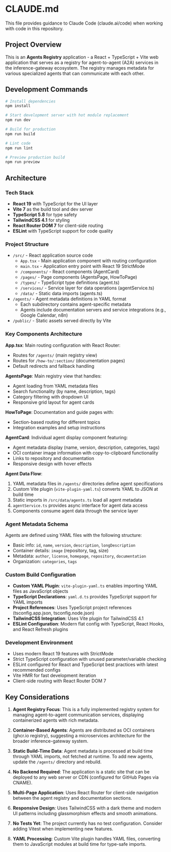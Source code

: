 # CLAUDE.md

This file provides guidance to Claude Code (claude.ai/code) when working with code in this repository.

## Project Overview

This is an **Agents Registry** application - a React + TypeScript + Vite web application that serves as a registry for agent-to-agent (A2A) services in the inference-gateway ecosystem. The registry manages metadata for various specialized agents that can communicate with each other.

## Development Commands

```bash
# Install dependencies
npm install

# Start development server with hot module replacement
npm run dev

# Build for production
npm run build

# Lint code
npm run lint

# Preview production build
npm run preview
```

## Architecture

### Tech Stack
- **React 19** with TypeScript for the UI layer
- **Vite 7** as the build tool and dev server
- **TypeScript 5.8** for type safety
- **TailwindCSS 4.1** for styling
- **React Router DOM 7** for client-side routing
- **ESLint** with TypeScript support for code quality

### Project Structure
- `/src/` - React application source code
  - `App.tsx` - Main application component with routing configuration
  - `main.tsx` - Application entry point with React 19 StrictMode
  - `/components/` - React components (AgentCard)
  - `/pages/` - Page components (AgentsPage, HowToPage)
  - `/types/` - TypeScript type definitions (agent.ts)
  - `/services/` - Service layer for data operations (agentService.ts)
  - `/data/` - Static data imports (agents.ts)
- `/agents/` - Agent metadata definitions in YAML format
  - Each subdirectory contains agent-specific metadata
  - Agents include documentation servers and service integrations (e.g., Google Calendar, n8n)
- `/public/` - Static assets served directly by Vite

### Key Components Architecture

**App.tsx**: Main routing configuration with React Router:
- Routes for `/agents/` (main registry view)
- Routes for `/how-to/:section/` (documentation pages)
- Default redirects and fallback handling

**AgentsPage**: Main registry view that handles:
- Agent loading from YAML metadata files
- Search functionality (by name, description, tags)
- Category filtering with dropdown UI
- Responsive grid layout for agent cards

**HowToPage**: Documentation and guide pages with:
- Section-based routing for different topics
- Integration examples and setup instructions

**AgentCard**: Individual agent display component featuring:
- Agent metadata display (name, version, description, categories, tags)
- OCI container image information with copy-to-clipboard functionality
- Links to repository and documentation
- Responsive design with hover effects

**Agent Data Flow**:
1. YAML metadata files in `/agents/` directories define agent specifications
2. Custom Vite plugin (`vite-plugin-yaml.ts`) converts YAML to JSON at build time
3. Static imports in `/src/data/agents.ts` load all agent metadata
4. `agentService.ts` provides async interface for agent data access
5. Components consume agent data through the service layer

### Agent Metadata Schema
Agents are defined using YAML files with the following structure:
- Basic info: `id`, `name`, `version`, `description`, `longDescription`
- Container details: `image` (repository, tag, size)
- Metadata: `author`, `license`, `homepage`, `repository`, `documentation`
- Organization: `categories`, `tags`

### Custom Build Configuration
- **Custom YAML Plugin**: `vite-plugin-yaml.ts` enables importing YAML files as JavaScript objects
- **TypeScript Declarations**: `yaml.d.ts` provides TypeScript support for YAML imports
- **Project References**: Uses TypeScript project references (tsconfig.app.json, tsconfig.node.json)
- **TailwindCSS Integration**: Uses Vite plugin for TailwindCSS 4.1
- **ESLint Configuration**: Modern flat config with TypeScript, React Hooks, and React Refresh plugins

### Development Environment
- Uses modern React 19 features with StrictMode
- Strict TypeScript configuration with unused parameter/variable checking
- ESLint configured for React and TypeScript best practices with latest recommended configs
- Vite HMR for fast development iteration
- Client-side routing with React Router DOM 7

## Key Considerations

1. **Agent Registry Focus**: This is a fully implemented registry system for managing agent-to-agent communication services, displaying containerized agents with rich metadata.

2. **Container-Based Agents**: Agents are distributed as OCI containers (ghcr.io registry), suggesting a microservices architecture for the broader inference-gateway system.

3. **Static Build-Time Data**: Agent metadata is processed at build time through YAML imports, not fetched at runtime. To add new agents, update the `/agents/` directory and rebuild.

4. **No Backend Required**: The application is a static site that can be deployed to any web server or CDN (configured for GitHub Pages via CNAME).

5. **Multi-Page Application**: Uses React Router for client-side navigation between the agent registry and documentation sections.

6. **Responsive Design**: Uses TailwindCSS with a dark theme and modern UI patterns including glassmorphism effects and smooth animations.

7. **No Tests Yet**: The project currently has no test configuration. Consider adding Vitest when implementing new features.

8. **YAML Processing**: Custom Vite plugin handles YAML files, converting them to JavaScript modules at build time for type-safe imports.